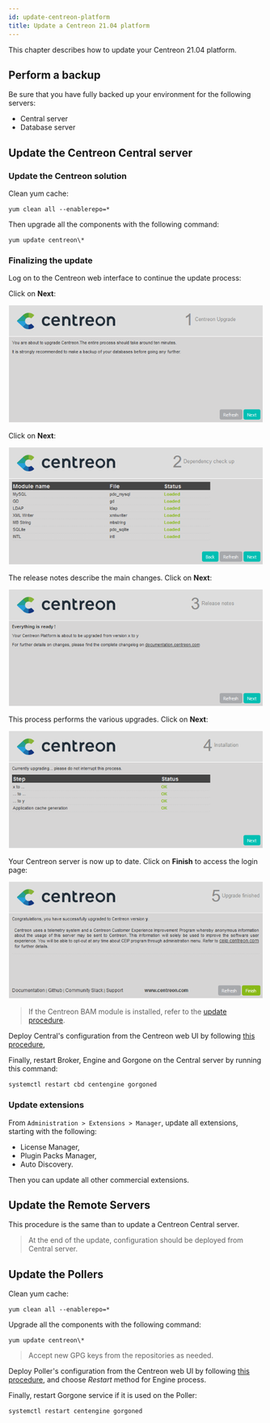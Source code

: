 ```yaml
---
id: update-centreon-platform
title: Update a Centreon 21.04 platform
---
```


This chapter describes how to update your Centreon 21.04 platform.

## Perform a backup

Be sure that you have fully backed up your environment for the following
servers:

- Central server
- Database server

## Update the Centreon Central server

### Update the Centreon solution

Clean yum cache:

```shell
yum clean all --enablerepo=*
```

Then upgrade all the components with the following command:

```shell
yum update centreon\*
```

### Finalizing the update

Log on to the Centreon web interface to continue the update process:

Click on **Next**:

![image](../assets/upgrade/web_update_1.png)

Click on **Next**:

![image](../assets/upgrade/web_update_2.png)

The release notes describe the main changes. Click on **Next**:

![image](../assets/upgrade/web_update_3.png)

This process performs the various upgrades. Click on **Next**:

![image](../assets/upgrade/web_update_4.png)

Your Centreon server is now up to date. Click on **Finish** to access the login
page:

![image](../assets/upgrade/web_update_5.png)

> If the Centreon BAM module is installed, refer to the
> [update procedure](../service-mapping/update).

Deploy Central's configuration from the Centreon web UI by following [this
procedure](../monitoring/monitoring-servers/deploying-a-configuration),

Finally, restart Broker, Engine and Gorgone on the Central server by running
this command:

```shell
systemctl restart cbd centengine gorgoned
```

### Update extensions

From `Administration > Extensions > Manager`, update all extensions, starting
with the following:

- License Manager,
- Plugin Packs Manager,
- Auto Discovery.

Then you can update all other commercial extensions.

## Update the Remote Servers

This procedure is the same than to update a Centreon Central server.

> At the end of the update, configuration should be deployed from Central
> server.

## Update the Pollers

Clean yum cache:

```shell
yum clean all --enablerepo=*
```

Upgrade all the components with the following command:

```shell
yum update centreon\*
```

> Accept new GPG keys from the repositories as needed.

Deploy Poller's configuration from the Centreon web UI by following [this
procedure](../monitoring/monitoring-servers/deploying-a-configuration),
and choose *Restart* method for Engine process.

Finally, restart Gorgone service if it is used on the Poller:

```shell
systemctl restart centengine gorgoned
```
